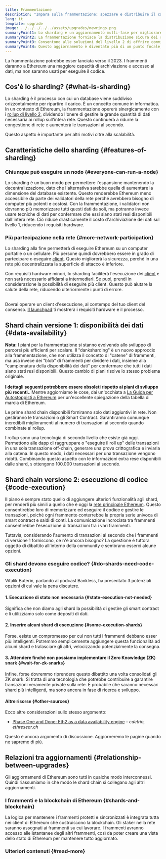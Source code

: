 ```yaml
---
title: Frammentazione
description: "Impara sulla frammentazione: spezzare e distribuire il carico di dati necessario a dare a Ethereum una maggiore capacità di transazione e semplificarne l'esecuzione."
lang: it
template: upgrade
image: ../../../../../assets/upgrades/newrings.png
summaryPoint1: Lo sharding è un aggiornamento multi-fase per migliorare la scalabilità e la capacità di Ethereum.
summaryPoint2: La frammentazione fornisce la distribuzione sicura dei requisiti d'archiviazione dei dati, consentendo ai rollup di esser persino più economici e di semplificare l'operazione dei nodi.
summaryPoint3: Consentono alle soluzioni del livello 2 di offrire commissioni di transazione contenute, sfruttando la sicurezza di Ethereum.
summaryPoint4: Questo aggiornamento è diventato più di un punto focale, da quando Ethereum è passato al proof-of-stake.
---
```


<UpgradeStatus dateKey="page-upgrades-shards-date">
    La frammentazione potrebbe esser lanciata verso il 2023. I frammenti daranno a Ethereum una maggiore capacità di archiviazione e accesso ai dati, ma non saranno usati per eseguire il codice.
</UpgradeStatus>

## Cos'è lo sharding? {#what-is-sharding}

Lo sharding è il processo con cui un database viene suddiviso orizzontalmente per ripartire il carico. È un concetto comune in informatica. In un contesto di Ethereum, la frammentazione opererà sinergicamente con i [rollup di livello 2](/layer-2/), dividendo l'onere di gestire la grande quantità di dati necessaria ai rollup sull'intera rete. Questo continuerà a ridurre la congestione di rete e aumenterà le transazioni al secondo.

Questo aspetto è importante per altri motivi oltre alla scalabilità.

## Caratteristiche dello sharding {#features-of-sharding}

### Chiunque può eseguire un nodo {#everyone-can-run-a-node}

Lo sharding è un buon modo per permettere l'espansione mantenendo la decentralizzazione, dato che l'alternativa sarebbe quella di aumentare la dimensione del database esistente. Questo renderebbe Ethereum meno accessibile da parte dei validatori della rete perché avrebbero bisogno di computer più potenti e costosi. Con la frammentazione, i validatori non dovranno più memorizzare tutti questi dati da soli, ma potranno invece usare tecniche di dati per confermare che essi siano stati resi disponibili dall'intera rete. Ciò riduce drasticamente il costo d'archiviazione dei dati sul livello 1, riducendo i requisiti hardware.

### Più partecipazione nella rete {#more-network-participation}

Lo sharding alla fine permetterà di eseguire Ethereum su un computer portatile o un cellulare. Più persone quindi dovrebbero essere in grado di partecipare o eseguire [client](/developers/docs/nodes-and-clients/). Questo migliorerà la sicurezza, perché in una rete più decentralizzata la superficie di attacco è inferiore.

Con requisiti hardware minori, lo sharding faciliterà l'esecuzione dei [client](/developers/docs/nodes-and-clients/) e non sarà necessario affidarsi a intermediari. Se puoi, prendi in considerazione la possibilità di eseguire più client. Questo può aiutare la salute della rete, riducendo ulteriormente i punti di errore.

<br />

<InfoBanner isWarning>
  Dovrai operare un client d'esecuzione, al contempo del tuo client del consenso. <a href="https://launchpad.ethereum.org" target="_blank">Il launchpad</a> ti mostrerà i requisiti hardware e il processo.
</InfoBanner>

## Shard chain versione 1: disponibilità dei dati {#data-availability}

<InfoBanner emoji=":construction:" isWarning>
  <strong>Nota:</strong> I piani per la frammentazione si stanno evolvendo allo sviluppo di percorsi più efficienti per scalare. Il "danksharding" è un nuovo approccio alla frammentazione, che non utilizza il concetto di "catene" di frammenti, ma usa invece dei "blob" di frammenti per dividere i dati, insieme alla "campionatura della disponibilità dei dati" per confermare che tutti i dati siano stati resi disponibili. Questo cambio di piani risolve lo stesso problema originale.<br/><br/>
  <strong>I dettagli seguenti potrebbero essere obsoleti rispetto ai piani di sviluppo più recenti.</strong>.
Mentre aggiorniamo le cose, dai un'occhiata a <a href="https://members.delphidigital.io/reports/the-hitchhikers-guide-to-ethereum">La Guida per Autostoppisti a Ethereum</a> per un'eccellente spiegazione della tabella di marcia di Ethereum.
</InfoBanner>

Le prime shard chain disponibili forniranno solo dati aggiuntivi in rete. Non gestiranno le transazioni o gli Smart Contract. Garantiranno comunque incredibili miglioramenti al numero di transazioni al secondo quando combinate ai rollup.

I rollup sono una tecnologia di secondo livello che esiste già oggi. Permettono alle dapp di raggruppare o "eseguire il roll up" delle transazioni in una sola transazione off-chain, generare una prova crittografica e inviarla alla catena. In questo modo, i dati necessari per una transazione vengono ridotti. Combinando questo aspetto con le informazioni extra rese disponibili dalle shard, s ottengono 100.000 transazioni al secondo.

## Shard chain versione 2: esecuzione di codice {#code-execution}

Il piano è sempre stato quello di aggiungere ulteriori funzionalità agli shard, per renderli più simili a quello che è oggi la [rete principale Ethereum](/glossary/#mainnet). Questo consentirebbe loro di memorizzare ed eseguire il codice e gestire le transazioni, poiché ogni frammento conterrebbe la propria serie univoca di smart contract e saldi di conti. La comunicazione incrociata tra frammenti consentirebbe l'esecuzione di transazioni tra i vari frammenti.

Tuttavia, considerando l'aumento di transazioni al secondo che i frammenti di versione 1 forniscono, ce n'è ancora bisogno? La questione è tuttora oggetto di dibattito all'interno della community e sembrano esserci alcune opzioni.

### Gli shard devono eseguire codice? {#do-shards-need-code-execution}

Vitalik Buterin, parlando al podcast Bankless, ha presentato 3 potenziali opzioni di cui vale la pena discutere.

<YouTube id="-R0j5AMUSzA" start="5841" />

#### 1. Esecuzione di stato non necessaria {#state-execution-not-needed}

Significa che non diamo agli shard la possibilità di gestire gli smart contract e li utilizziamo solo come depositi di dati.

#### 2. Inserire alcuni shard di esecuzione {#some-execution-shards}

Forse, esiste un compromesso per cui non tutti i frammenti debbano esser più intelligenti. Potremmo semplicemente aggiungere questa funzionalità ad alcuni shard e tralasciare gli altri, velocizzando potenzialmente la consegna.

#### 3. Attendere finché non possiamo implementare il Zero Knowledge (ZK) snark {#wait-for-zk-snarks}

Infine, forse dovremmo riprendere questo dibattito una volta consolidati gli ZK snark. Si tratta di una tecnologia che potrebbe contribuire a garantire transazioni veramente private sulla rete. È probabile che saranno necessari shard più intelligenti, ma sono ancora in fase di ricerca e sviluppo.

#### Altre risorse {#other-sources}

Ecco altre considerazioni sullo stesso argomento:

- [Phase One and Done: Eth2 as a data availability engine](https://ethresear.ch/t/phase-one-and-done-eth2-as-a-data-availability-engine/5269/8) – _cdetrio, ethresear.ch_

Questo è ancora argomento di discussione. Aggiorneremo le pagine quando ne sapremo di più.

## Relazioni tra aggiornamenti {#relationship-between-upgrades}

Gli aggiornamenti di Ethereum sono tutti in qualche modo interconnessi. Quindi riassumiamo in che modo le shard chain si collegano agli altri aggiornamenti.

### I frammenti e la blockchain di Ethereum {#shards-and-blockchain}

La logica per mantenere i frammenti protetti e sincronizzati è integrata tutta nei client di Ethereum che costruiscono la blockchain. Gli staker nella rete saranno assegnati ai frammenti su cui lavorare. I frammenti avranno accesso alle istantanee degli altri frammenti, così da poter creare una vista dello stato di Ethereum per mantenere tutto aggiornato.

### Ulteriori contenuti {#read-more}

<ShardChainsList />
